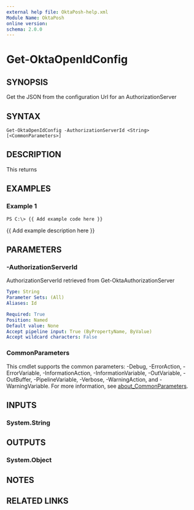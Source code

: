 ```yaml
---
external help file: OktaPosh-help.xml
Module Name: OktaPosh
online version:
schema: 2.0.0
---
```


# Get-OktaOpenIdConfig

## SYNOPSIS
Get the JSON from the configuration Url for an AuthorizationServer

## SYNTAX

```
Get-OktaOpenIdConfig -AuthorizationServerId <String> [<CommonParameters>]
```

## DESCRIPTION
This returns

## EXAMPLES

### Example 1
```
PS C:\> {{ Add example code here }}
```

{{ Add example description here }}

## PARAMETERS

### -AuthorizationServerId
AuthorizationServerId retrieved from Get-OktaAuthorizationServer

```yaml
Type: String
Parameter Sets: (All)
Aliases: Id

Required: True
Position: Named
Default value: None
Accept pipeline input: True (ByPropertyName, ByValue)
Accept wildcard characters: False
```

### CommonParameters
This cmdlet supports the common parameters: -Debug, -ErrorAction, -ErrorVariable, -InformationAction, -InformationVariable, -OutVariable, -OutBuffer, -PipelineVariable, -Verbose, -WarningAction, and -WarningVariable. For more information, see [about_CommonParameters](http://go.microsoft.com/fwlink/?LinkID=113216).

## INPUTS

### System.String
## OUTPUTS

### System.Object
## NOTES

## RELATED LINKS
